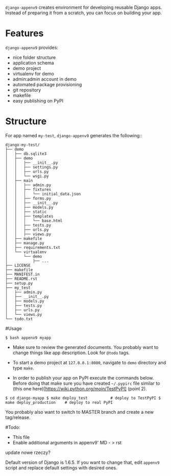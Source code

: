 
``django-appenv9`` creates environment for developing reusable Django apps. Instead of preparing it from a scratch, you can focus on building your app.

Features
========

``django-appenv9`` provides:

* nice folder structure
* application schema
* demo project
* virtualenv for demo
* admin:admin account in demo
* automated package provisioning
* git repository
* makefile
* easy publishing on PyPI

Structure
=========

For app named ``my-test``, ``django-appenv9`` generates the following::

	django-my-test/
	├── demo
	│   ├── db.sqlite3
	│   ├── demo
	│   │   ├── __init__.py
	│   │   ├── settings.py
	│   │   ├── urls.py
	│   │   └── wsgi.py
	│   ├── main
	│   │   ├── admin.py
	│   │   ├── fixtures
	│   │   │   └── initial_data.json
	│   │   ├── forms.py
	│   │   ├── __init__.py
	│   │   ├── models.py
	│   │   ├── static
	│   │   ├── templates
	│   │   │   └── base.html
	│   │   ├── tests.py
	│   │   ├── urls.py
	│   │   ├── views.py
	│   ├── makefile
	│   ├── manage.py
	│   ├── requirements.txt
	│   └── virtualenv
	│       └── demo
	│           ├── ...
	├── LICENSE
	├── makefile
	├── MANIFEST.in
	├── README.rst
	├── setup.py
	├── my_test
	│   ├── admin.py
	│   ├── __init__.py
	│   ├── models.py
	│   ├── tests.py
	│   ├── urls.py
	│   └── views.py
	└── todo.txt



#Usage

`$ bash appenv9 myapp`

* Make sure to review the generated documents. You probably want to change things like app description. Look for `@todo` tags.

* To start a demo project at ``127.0.0.1:8000``, navigate to ``demo`` directory and type ``make``.

* In order to publish your app on PyPI execute the commands below. Before doing that make sure you have created `~/.pypirc` file similar to (this one here)[https://wiki.python.org/moin/TestPyPI] (point 2).

`
$ cd django-myapp
$ make deploy_test			# deploy to TestPyPI
$ make deploy_production	# deploy to real PyPI
`

You probably also want to switch to MASTER branch and create a new tag/release.

#Todo:

* This file
* Enable additional arguments in appenv9'
MD - > rst

update nowe rzeczy?

Default version of Django is 1.6.5. If you want to change that, edit ``appenv9`` script and replace default settings with desired ones.

